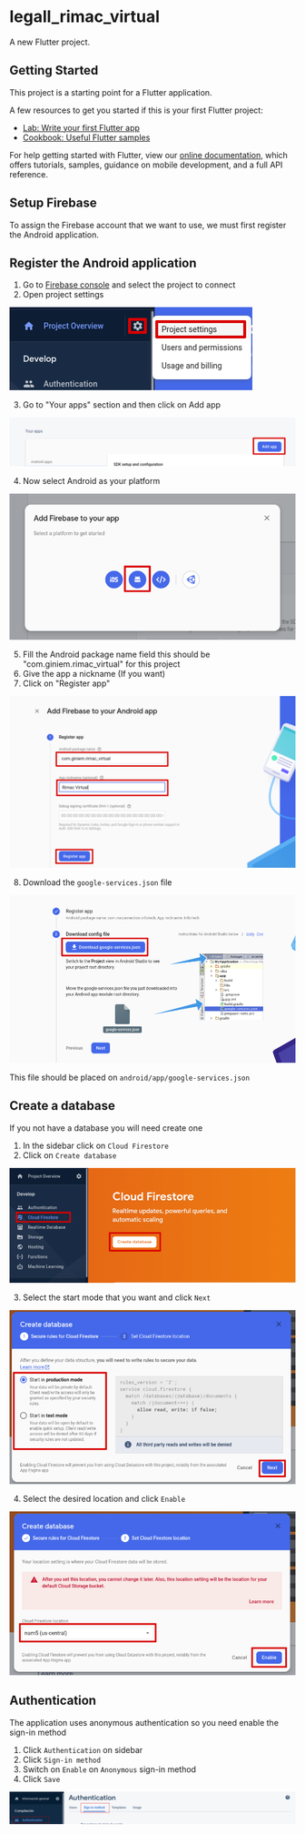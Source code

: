 # legall_rimac_virtual

A new Flutter project.

## Getting Started

This project is a starting point for a Flutter application.

A few resources to get you started if this is your first Flutter project:

- [Lab: Write your first Flutter app](https://flutter.dev/docs/get-started/codelab)
- [Cookbook: Useful Flutter samples](https://flutter.dev/docs/cookbook)

For help getting started with Flutter, view our
[online documentation](https://flutter.dev/docs), which offers tutorials,
samples, guidance on mobile development, and a full API reference.

## Setup Firebase

To assign the Firebase account that we want to use, we must first register the Android application.

## Register the Android application
1. Go to [Firebase console](https://console.firebase.google.com/) and select the project to connect
2. Open project settings

![](.README_images/4b3d69d.png)

3. Go to "Your apps" section and then click on Add app

![](.README_images/d0d8d15.png)

4. Now select Android as your platform

![](.README_images/75b92a4.png)

5. Fill the Android package name field this should be "com.giniem.rimac_virtual" for this project
6. Give the app a nickname (If you want)
7. Click on "Register app"

![](.README_images/570322a.png)

8. Download the `google-services.json` file

![](.README_images/0ad5ecc.png)

This file should be placed on `android/app/google-services.json`

## Create a database
If you not have a database you will need create one

1. In the sidebar click on `Cloud Firestore`
2. Click on `Create database`

![](.README_images/268d5f2.png)

3. Select the start mode that you want and click `Next`

![](.README_images/68764fe.png)

4. Select the desired location and click `Enable`

![](.README_images/4023314.png)


## Authentication
The application uses anonymous authentication so you need enable the sign-in method
1. Click `Authentication` on sidebar
2. Click `Sign-in method`
3. Switch on `Enable` on `Anonymous` sign-in method
4. Click `Save`

![](.README_images/09b0191.png)
